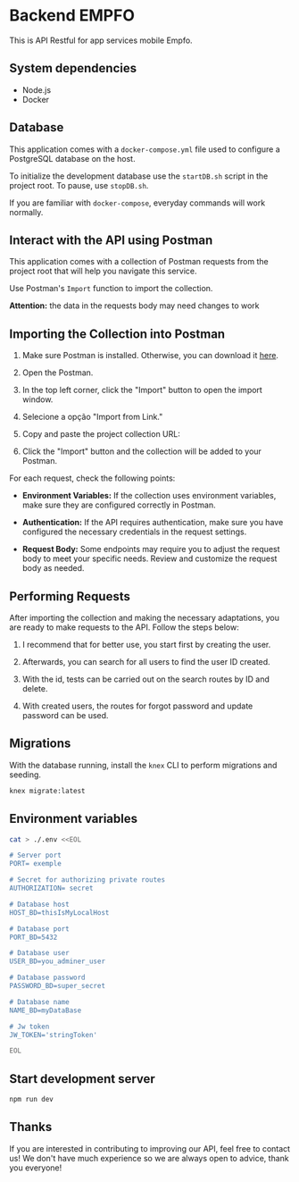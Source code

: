# Backend EMPFO

This is API Restful for app services mobile Empfo.

## System dependencies 

- Node.js
- Docker

## Database

This application comes with a `docker-compose.yml` file used to configure a PostgreSQL database on the host.

To initialize the development database use the `startDB.sh` script in the project root. To pause, use `stopDB.sh`.

If you are familiar with `docker-compose`, everyday commands will work normally.

## Interact with the API using Postman

This application comes with a collection of Postman requests from the project root that will help you navigate this service.

Use Postman's `Import` function to import the collection.

**Attention:** the data in the requests body may need changes to work

## Importing the Collection into Postman

1. Make sure Postman is installed. Otherwise, you can download it [here](https://www.postman.com/downloads/).

2. Open the Postman.

3. In the top left corner, click the "Import" button to open the import window.

4. Selecione a opção "Import from Link."

5. Copy and paste the project collection URL:

6. Click the "Import" button and the collection will be added to your Postman.

For each request, check the following points:

- **Environment Variables:** If the collection uses environment variables, make sure they are configured correctly in Postman.

- **Authentication:** If the API requires authentication, make sure you have configured the necessary credentials in the request settings.

- **Request Body:** Some endpoints may require you to adjust the request body to meet your specific needs. Review and customize the request body as needed.

## Performing Requests

After importing the collection and making the necessary adaptations, you are ready to make requests to the API. Follow the steps below:

1. I recommend that for better use, you start first by creating the user.

2. Afterwards, you can search for all users to find the user ID created.

3. With the id, tests can be carried out on the search routes by ID and delete.

4. With created users, the routes for forgot password and update password can be used.

## Migrations

With the database running, install the `knex` CLI to perform migrations and seeding.

```sh
knex migrate:latest
```

## Environment variables 

```sh
cat > ./.env <<EOL

# Server port
PORT= exemple 

# Secret for authorizing private routes
AUTHORIZATION= secret

# Database host
HOST_BD=thisIsMyLocalHost

# Database port
PORT_BD=5432

# Database user 
USER_BD=you_adminer_user

# Database password
PASSWORD_BD=super_secret

# Database name
NAME_BD=myDataBase

# Jw token
JW_TOKEN='stringToken'

EOL
```

## Start development server

```sh
npm run dev
```

## Thanks

If you are interested in contributing to improving our API, feel free to contact us! We don't have much experience so we are always open to advice, thank you everyone!

